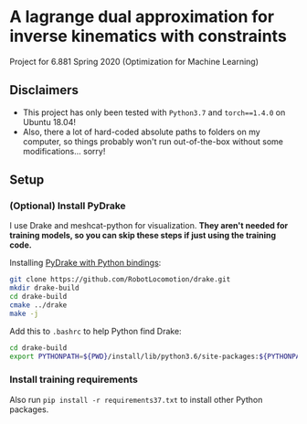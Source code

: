 # A lagrange dual approximation for inverse kinematics with constraints

Project for 6.881 Spring 2020 (Optimization for Machine Learning)

## Disclaimers

- This project has only been tested with `Python3.7` and `torch==1.4.0` on Ubuntu 18.04!
- Also, there a lot of hard-coded absolute paths to folders on my computer, so things probably won't run out-of-the-box without some modifications... sorry!

## Setup

### (Optional) Install PyDrake
I use Drake and meshcat-python for visualization. **They aren't needed for training models, so you can skip these steps if just using the training code.**

Installing [PyDrake with Python bindings](https://drake.mit.edu/python_bindings.html):
```bash
git clone https://github.com/RobotLocomotion/drake.git
mkdir drake-build
cd drake-build
cmake ../drake
make -j
```

Add this to `.bashrc` to help Python find Drake:
```bash
cd drake-build
export PYTHONPATH=${PWD}/install/lib/python3.6/site-packages:${PYTHONPATH}
```

### Install training requirements
Also run `pip install -r requirements37.txt` to install other Python packages.
